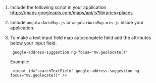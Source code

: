 1. Include the following script in your application https://maps.googleapis.com/maps/api/js?libraries=places
2. Include `angularAutoMap.js` or `angularAutoMap.min.js` inside your application.
3. To make a text input field map autocomplete field add the attributes below your input field.

        google-address-suggestion ng-focus="mv.geolocate()"
    
    Example: 
    
        <input id="searchTextField" google-address-suggestion ng-focus="mv.geolocate()" />
